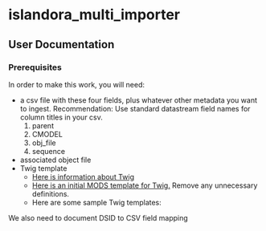 # islandora_multi_importer

## User Documentation 

### Prerequisites
In order to make this work, you will need:
* a csv file with these four fields, plus whatever other metadata you want to ingest. Recommendation: Use standard datastream field names for column titles in your csv.
  1. parent
  2. CMODEL
  3. obj_file
  4. sequence
* associated object file
* Twig template
  * [Here is information about Twig](https://twig.sensiolabs.org/)
  * [Here is an initial MODS template for Twig.](https://github.com/Islandora-Collaboration-Group/islandora_multi_importer/blob/installdoc/templates/base_mods_template.twig) Remove any unnecessary definitions.
  * Here are some sample Twig templates:

We also need to document DSID to CSV field mapping
